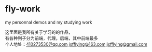 # fly-work
my personnal demos and my studying work

这里面是我所有关于学习的的作品，<br/>
有各种列子分为前端，代理，后端，其中前端最多<br/>
个人地址：410273530@qq.com jxfflying@163.com jxfflying@gmail.com
